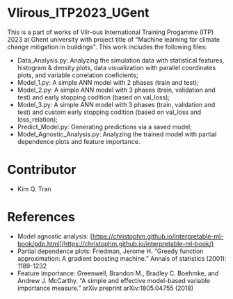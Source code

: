 # Vlirous_ITP2023_UGent
This is a part of works of Vlir-ous International Training Progamme (ITP) 2023 at Ghent university with project title of "Machine learning for climate change mitigation in buildings". This work includes the following files:
- Data_Analysis.py: Analyzing the simulation data with statistical features, histogram & density plots, data visualization with parallel coordinates plots, and variable correlation coeficients;
- Model_1.py: A simple ANN model with 2 phases (train and test);
- Model_2.py: A simple ANN model with 3 phases (train, validation and test) and early stopping codition (based on val_loss);
- Model_3.py: A simple ANN model with 3 phases (train, validation and test) and custom early stopping codition (based on val_loss and loss_relation);
- Predict_Model.py: Generating predictions via a saved model;
- Model_Agnostic_Analysis.py: Analyzing the trained model with partial dependence plots and feature importance.

# Contributor
- Kim Q. Tran

# References
- Model agnostic analysis: [https://christophm.github.io/interpretable-ml-book/pdp.html](https://christophm.github.io/interpretable-ml-book/)
- Partial dependence plots: Friedman, Jerome H. “Greedy function approximation: A gradient boosting machine.” Annals of statistics (2001): 1189-1232
- Feature importance: Greenwell, Brandon M., Bradley C. Boehmke, and Andrew J. McCarthy. “A simple and effective model-based variable importance measure.” arXiv preprint arXiv:1805.04755 (2018)
